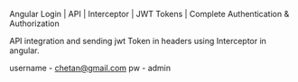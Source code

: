 Angular Login | API | Interceptor | JWT Tokens | Complete Authentication & Authorization

API integration and sending jwt Token in headers using Interceptor in angular. 

username - chetan@gmail.com
pw - admin